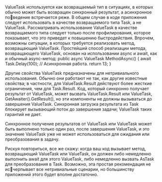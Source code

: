 ValueTask используется как возвращаемый тип в ситуациях, в которых обычно может быть возвращен синхронный результат, а асинхронное поведение встречается реже. В общем случае в коде приложения следует использовать в качестве возвращаемого типа Task, а не ValueTask. Рассматривать использование ValueTask в качестве возвращаемого типа следует только после профилирования, которое показывает, что это приведет к повышению быстродействия. Впрочем, возможны ситуации, в которых требуется реализовать метод, возвращающий ValueTask.
Простейший способ реализации метода, возвращающего ValueTask, основан на использовании async и await, как и обычный async-метод:
public async ValueTask MethodAsync()
{ 
await Task.Delay(100); 
// Асинхронная работа. return 13;
}

Другие свойства ValueTask предназначены для нетривиального использования. Обычно они работают не так, как другие известные свойства; в частности, для ValueTask.Result действуют более жесткие ограничения, чем для Task.Result. Код, который синхронно получает результат от ValueTask, может вызвать ValueTask.Result или ValueTask, GetAwaiter().GetResult(), но эти компоненты не должны вызываться до завершения ValueTask. Синхронная загрузка результата из Task блокирует вызывающий поток до завершения задачи; ValueTask таких гарантий не дает.

Синхронное получение результатов от ValueTask или ValueTask<T> может быть выполнено только один раз, после завершения ValueTask, и это значение ValueTask уже не может использоваться для ожидания или преобразования в задачу.
	
Рискуя повториться, все же скажу: когда ваш код вызывает метод, возвращающий ValueTask или ValueTask<T>, он должен либо немедленно выполнить await для этого ValueTask, либо немедленно вызвать AsTask для преобразования в Task. Возможно, эта простая рекомендация не исчерпывает все нетривиальные сценарии, но большинству приложений этого будет вполне достаточно.